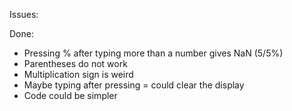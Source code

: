 Issues: 

Done: 
 - Pressing % after typing more than a number gives NaN (5/5%)
 - Parentheses do not work
 - Multiplication sign is weird
 - Maybe typing after pressing = could clear the display
 - Code could be simpler
